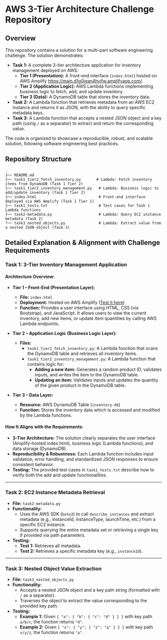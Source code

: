 # AWS 3-Tier Architecture Challenge Repository

## Overview

This repository contains a solution for a multi-part software engineering challenge. The solution demonstrates:

- **Task 1:** A complete 3-tier architecture application for inventory management deployed on AWS.
  - **Tier 1 (Presentation):** A front-end interface (`index.html`) hosted on AWS Amplify https://main.d1g0jgan4hvjfw.amplifyapp.com/.
  - **Tier 2 (Application Logic):** AWS Lambda functions implementing business logic to fetch, add, and update inventory.
  - **Tier 3 (Data):** A DynamoDB table that stores the inventory data.
- **Task 2:** A Lambda function that retrieves metadata from an AWS EC2 instance and returns it as JSON, with the ability to query specific metadata keys.
- **Task 3:** A Lambda function that accepts a nested JSON object and a key path (using `/` as a separator) to extract and return the corresponding value.

The code is organized to showcase a reproducible, robust, and scalable solution, following software engineering best practices.

## Repository Structure

```
.
├── README.md
├── task1_tier2_fetch_inventory.py       # Lambda: Fetch inventory items from DynamoDB (Task 1 Tier 2)
├── task1_tier2_inventory_management.py   # Lambda: Business logic to add/update inventory (Task 1 Tier 2)
├── index.html                            # Front-end interface deployed via AWS Amplify (Task 1 Tier 1)
├── task1_tests.txt                       # Test cases for Task 1 Lambda functions
├── task2-metadata.py                     # Lambda: Query EC2 instance metadata (Task 2)
└── task3_nested_objects.py               # Lambda: Extract value from a nested JSON object (Task 3)
```

## Detailed Explanation & Alignment with Challenge Requirements

### Task 1: 3-Tier Inventory Management Application

#### **Architecture Overview:**

- **Tier 1 – Front-End (Presentation Layer):**
  - **File:** `index.html`
  - **Deployment:** Hosted on AWS Amplify ([Test it here](https://main.d1g0jgan4hvjfw.amplifyapp.com/))
  - **Function:** Provides a user interface using HTML, CSS (via Bootstrap), and JavaScript. It allows users to view the current inventory, add new items, or update item quantities by calling AWS Lambda endpoints.

- **Tier 2 – Application Logic (Business Logic Layer):**
  - **Files:** 
    - `task1_tier2_fetch_inventory.py`: A Lambda function that scans the DynamoDB table and retrieves all inventory items.
    - `task1_tier2_inventory_management.py`: A Lambda function that contains logic for:
      - **Adding a new item:** Generates a random product ID, validates inputs, and writes the item to the DynamoDB table.
      - **Updating an item:** Validates inputs and updates the quantity of the given product in the DynamoDB table.

- **Tier 3 – Data Layer:**
  - **Resource:** AWS DynamoDB Table (`inventory-db`)
  - **Function:** Stores the inventory data which is accessed and modified by the Lambda functions.

#### **How It Aligns with the Requirements:**

- **3-Tier Architecture:** The solution clearly separates the user interface (Amplify-hosted index.html), business logic (Lambda functions), and data storage (DynamoDB).
- **Reproducibility & Robustness:** Each Lambda function includes input validation, error handling, and standardized JSON responses to ensure consistent behavior.
- **Testing:** The provided test cases in `task1_tests.txt` describe how to verify both the add and update functionalities.

---

### Task 2: EC2 Instance Metadata Retrieval

- **File:** `task2-metadata.py`
- **Functionality:**
  - Uses the AWS SDK (`boto3`) to call `describe_instances` and extract metadata (e.g., instanceId, instanceType, launchTime, etc.) from a specific EC2 instance.
  - Supports querying the entire metadata set or retrieving a single key if provided via path parameters.
- **Testing:** 
  - **Test 1:** Retrieves all metadata.
  - **Test 2:** Retrieves a specific metadata key (e.g., `instanceId`).

---

### Task 3: Nested Object Value Extraction

- **File:** `task3_nested_objects.py`
- **Functionality:**
  - Accepts a nested JSON object and a key path string (formatted with `/` as a separator).
  - Traverses the object to extract the value corresponding to the provided key path.
- **Testing:**
  - **Example 1:** Given `{ "a": { "b": { "c": "d" } } }` with key path `a/b/c`, the function returns `"d"`.
  - **Example 2:** Given `{ "x": { "y": { "z": "a" } } }` with key path `x/y/z`, the function returns `"a"`.


